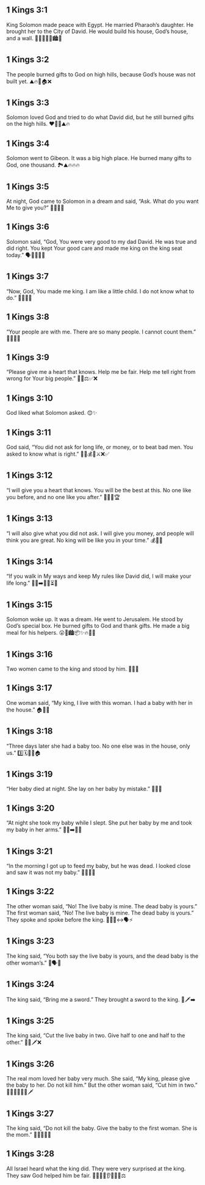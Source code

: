 ## 1 Kings 3:1
King Solomon made peace with Egypt. He married Pharaoh’s daughter. He brought her to the City of David. He would build his house, God’s house, and a wall. 👑🤝🇪🇬💍🏙️🧱
## 1 Kings 3:2
The people burned gifts to God on high hills, because God’s house was not built yet. ⛰️🔥🙏🏠❌
## 1 Kings 3:3
Solomon loved God and tried to do what David did, but he still burned gifts on the high hills. ❤️🙏👣⛰️🔥
## 1 Kings 3:4
Solomon went to Gibeon. It was a big high place. He burned many gifts to God, one thousand. 🏞️⛰️🔥🔥🔥
## 1 Kings 3:5
At night, God came to Solomon in a dream and said, “Ask. What do you want Me to give you?” 🌙💤💭✨
## 1 Kings 3:6
Solomon said, “God, You were very good to my dad David. He was true and did right. You kept Your good care and made me king on the king seat today.” 🗣️🙏👨‍👦👑
## 1 Kings 3:7
“Now, God, You made me king. I am like a little child. I do not know what to do.” 🙋‍♂️👶😕
## 1 Kings 3:8
“Your people are with me. There are so many people. I cannot count them.” 👥👥👥➕
## 1 Kings 3:9
“Please give me a heart that knows. Help me be fair. Help me tell right from wrong for Your big people.” 💓🧠⚖️✅❌
## 1 Kings 3:10
God liked what Solomon asked. 😊✨
## 1 Kings 3:11
God said, “You did not ask for long life, or money, or to beat bad men. You asked to know what is right.” 🧓❌💰❌⚔️❌✅
## 1 Kings 3:12
“I will give you a heart that knows. You will be the best at this. No one like you before, and no one like you after.” 🎁💓🧠🏆
## 1 Kings 3:13
“I will also give what you did not ask. I will give you money, and people will think you are great. No king will be like you in your time.” 💰🌟👑
## 1 Kings 3:14
“If you walk in My ways and keep My rules like David did, I will make your life long.” 🚶‍♂️➡️📜🙏⏳🧓
## 1 Kings 3:15
Solomon woke up. It was a dream. He went to Jerusalem. He stood by God’s special box. He burned gifts to God and thank gifts. He made a big meal for his helpers. 😮🌅🏙️📦✨🔥🍞🎉
## 1 Kings 3:16
Two women came to the king and stood by him. 👩👩👑
## 1 Kings 3:17
One woman said, “My king, I live with this woman. I had a baby with her in the house.” 🏠👩‍🍼
## 1 Kings 3:18
“Three days later she had a baby too. No one else was in the house, only us.” 3️⃣🗓️👶👶🏠
## 1 Kings 3:19
“Her baby died at night. She lay on her baby by mistake.” 🌙😢👶
## 1 Kings 3:20
“At night she took my baby while I slept. She put her baby by me and took my baby in her arms.” 🌙😴➡️👶🔁
## 1 Kings 3:21
“In the morning I got up to feed my baby, but he was dead. I looked close and saw it was not my baby.” 🌅🍼😢👀
## 1 Kings 3:22
The other woman said, “No! The live baby is mine. The dead baby is yours.” The first woman said, “No! The live baby is mine. The dead baby is yours.” They spoke and spoke before the king. 🙅‍♀️👶↔️🗣️⚡
## 1 Kings 3:23
The king said, “You both say the live baby is yours, and the dead baby is the other woman’s.” 👑🗣️🔁
## 1 Kings 3:24
The king said, “Bring me a sword.” They brought a sword to the king. 👑🗡️➡️
## 1 Kings 3:25
The king said, “Cut the live baby in two. Give half to one and half to the other.” 👶➗🗡️❌
## 1 Kings 3:26
The real mom loved her baby very much. She said, “My king, please give the baby to her. Do not kill him.” But the other woman said, “Cut him in two.” 👩‍🍼💗👶🙏❌🗡️
## 1 Kings 3:27
The king said, “Do not kill the baby. Give the baby to the first woman. She is the mom.” 👑✅👩‍🍼👶
## 1 Kings 3:28
All Israel heard what the king did. They were very surprised at the king. They saw God helped him be fair. 👨‍👩‍👧‍👦👂😮👑✨⚖️
